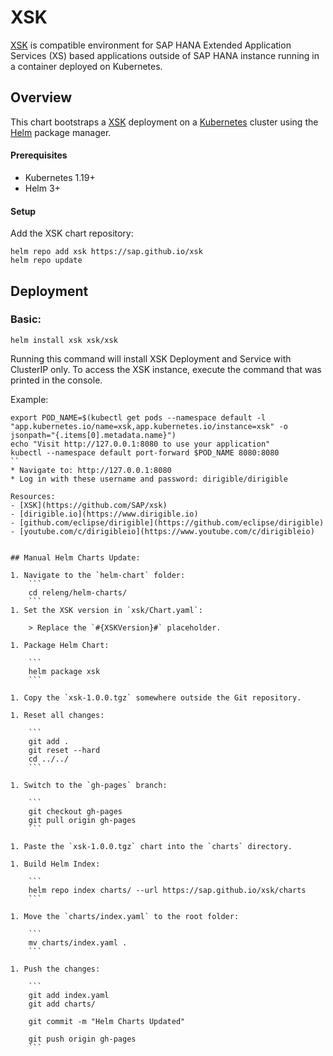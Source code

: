 # XSK

[XSK](https://github.com/sap/xsk) is compatible environment for SAP HANA Extended Application Services (XS) based applications outside of SAP HANA instance running in a container deployed on Kubernetes.

## Overview

This chart bootstraps a [XSK](https://github.com/sap/xsk) deployment on a [Kubernetes](http://kubernetes.io) cluster using the [Helm](https://helm.sh) package manager.

#### Prerequisites

- Kubernetes 1.19+
- Helm 3+

#### Setup

Add the XSK chart repository:

```
helm repo add xsk https://sap.github.io/xsk
helm repo update
```

## Deployment

### Basic:

```
helm install xsk xsk/xsk
```
Running this command will install XSK Deployment and Service with ClusterIP only. To access the XSK instance, execute the command that was printed in the console.

Example:

```
export POD_NAME=$(kubectl get pods --namespace default -l "app.kubernetes.io/name=xsk,app.kubernetes.io/instance=xsk" -o jsonpath="{.items[0].metadata.name}")
echo "Visit http://127.0.0.1:8080 to use your application"
kubectl --namespace default port-forward $POD_NAME 8080:8080    
``
* Navigate to: http://127.0.0.1:8080
* Log in with these username and password: dirigible/dirigible

Resources:
- [XSK](https://github.com/SAP/xsk)
- [dirigible.io](https://www.dirigible.io)
- [github.com/eclipse/dirigible](https://github.com/eclipse/dirigible)
- [youtube.com/c/dirigibleio](https://www.youtube.com/c/dirigibleio)


## Manual Helm Charts Update:

1. Navigate to the `helm-chart` folder:
    ```
    cd releng/helm-charts/
    ```
1. Set the XSK version in `xsk/Chart.yaml`:

    > Replace the `#{XSKVersion}#` placeholder.

1. Package Helm Chart:

    ```
    helm package xsk
    ```

1. Copy the `xsk-1.0.0.tgz` somewhere outside the Git repository.

1. Reset all changes:

    ```
    git add .
    git reset --hard
    cd ../../
    ```

1. Switch to the `gh-pages` branch:

    ```
    git checkout gh-pages
    git pull origin gh-pages
    ```

1. Paste the `xsk-1.0.0.tgz` chart into the `charts` directory.

1. Build Helm Index:

    ```
    helm repo index charts/ --url https://sap.github.io/xsk/charts
    ```

1. Move the `charts/index.yaml` to the root folder:

    ```
    mv charts/index.yaml .
    ```

1. Push the changes:

    ```
    git add index.yaml
    git add charts/

    git commit -m "Helm Charts Updated"

    git push origin gh-pages
    ```